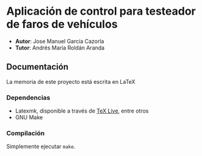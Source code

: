 # Aplicación de control para testeador de faros de vehículos

- **Autor**: Jose Manuel García Cazorla
- **Tutor**: Andrés María Roldán Aranda

## Documentación

La memoria de este proyecto está escrita en LaTeX

### Dependencias

- Latexmk, disponible a través de [TeX Live](https://www.tug.org/texlive/), entre otros
- GNU Make

### Compilación

Simplemente ejecutar `make`.

